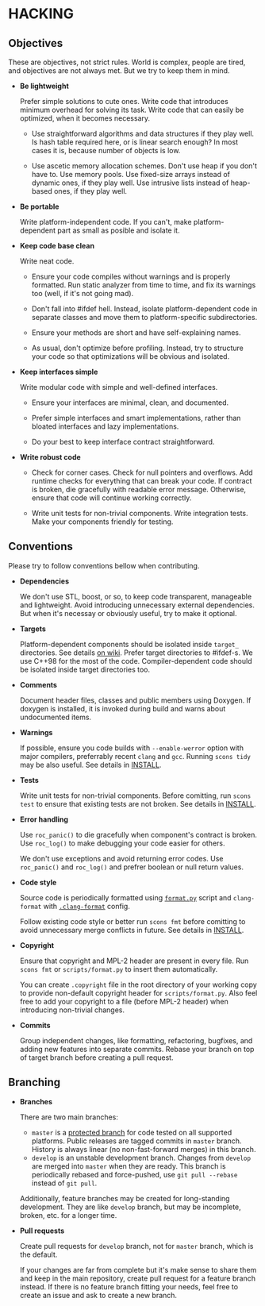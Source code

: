 HACKING
=======

Objectives
----------

These are objectives, not strict rules. World is complex, people are tired, and objectives are not always met. But we try to keep them in mind.

* **Be lightweight**

    Prefer simple solutions to cute ones. Write code that introduces minimum overhead for solving its task. Write code that can easily be optimized, when it becomes necessary.

    * Use straightforward algorithms and data structures if they play well. Is hash table required here, or is linear search enough? In most cases it is, because number of objects is low.

    * Use ascetic memory allocation schemes. Don't use heap if you don't have to. Use memory pools. Use fixed-size arrays instead of dynamic ones, if they play well. Use intrusive lists instead of heap-based ones, if they play well.

* **Be portable**

    Write platform-independent code. If you can't, make platform-dependent part as small as posible and isolate it.

* **Keep code base clean**

    Write neat code.

    * Ensure your code compiles without warnings and is properly formatted. Run static analyzer from time to time, and fix its warnings too (well, if it's not going mad).

    * Don't fall into #ifdef hell. Instead, isolate platform-dependent code in separate classes and move them to platform-specific subdirectories.

    * Ensure your methods are short and have self-explaining names.

    * As usual, don't optimize before profiling. Instead, try to structure your code so that optimizations will be obvious and isolated.

* **Keep interfaces simple**

    Write modular code with simple and well-defined interfaces.

    * Ensure your interfaces are minimal, clean, and documented.

    * Prefer simple interfaces and smart implementations, rather than bloated interfaces and lazy implementations.

    * Do your best to keep interface contract straightforward.

* **Write robust code**

    * Check for corner cases. Check for null pointers and overflows. Add runtime checks for everything that can break your code. If contract is broken, die gracefully with readable error message. Otherwise, ensure that code will continue working correctly.

    * Write unit tests for non-trivial components. Write integration tests. Make your components friendly for testing.

Conventions
-----------

Please try to follow conventions bellow when contributing.

* **Dependencies**

    We don't use STL, boost, or so, to keep code transparent, manageable and lightweight. Avoid introducing unnecessary external dependencies. But when it's necessay or obviously useful, try to make it optional.

* **Targets**

    Platform-dependent components should be isolated inside `target_` directories. See details [on wiki](https://github.com/roc-project/roc/wiki/Overview#targets). Prefer target directories to #ifdef-s. We use C++98 for the most of the code. Compiler-dependent code should be isolated inside target directories too.

* **Comments**

    Document header files, classes and public members using Doxygen. If doxygen is installed, it is invoked during build and warns about undocumented items.

* **Warnings**

    If possible, ensure you code builds with `--enable-werror` option with major compilers, preferrably recent `clang` and `gcc`. Running `scons tidy` may be also useful. See details in [INSTALL](INSTALL.md).

* **Tests**

    Write unit tests for non-trivial components. Before comitting, run `scons test` to ensure that existing tests are not broken. See details in [INSTALL](INSTALL.md).

* **Error handling**

    Use `roc_panic()` to die gracefully when component's contract is broken. Use `roc_log()` to make debugging your code easier for others.
    
    We don't use exceptions and avoid returning error codes. Use `roc_panic()` and `roc_log()` and prefrer boolean or null return values.

* **Code style**

    Source code is periodically formatted using [`format.py`](scripts/format.py) script and `clang-format` with [`.clang-format`](.clang-format) config.

    Follow existing code style or better run `scons fmt` before comitting to avoid unnecessary merge conflicts in future. See details in [INSTALL](INSTALL.md).

* **Copyright**

    Ensure that copyright and MPL-2 header are present in every file. Run `scons fmt` or `scripts/format.py` to insert them automatically.

    You can create `.copyright` file in the root directory of your working copy to provide non-default copyright header for `scripts/format.py`. Also feel free to add your copyright to a file (before MPL-2 header) when introducing non-trivial changes.

* **Commits**

    Group independent changes, like formatting, refactoring, bugfixes, and adding new features into separate commits. Rebase your branch on top of target branch before creating a pull request.

Branching
---------

* **Branches**

    There are two main branches:
    * `master` is a [protected branch](https://help.github.com/articles/about-protected-branches/) for code tested on all supported platforms. Public releases are tagged commits in `master` branch. History is always linear (no non-fast-forward merges) in this branch.
    * `develop` is an unstable development branch. Changes from `develop` are merged into `master` when they are ready. This branch is periodically rebased and force-pushed, use `git pull --rebase` instead of `git pull`.

    Additionally, feature branches may be created for long-standing development. They are like `develop` branch, but may be incomplete, broken, etc. for a longer time.

* **Pull requests**

    Create pull requests for `develop` branch, not for `master` branch, which is the default.

    If your changes are far from complete but it's make sense to share them and keep in the main repository, create pull request for a feature branch instead. If there is no feature branch fitting your needs, feel free to create an issue and ask to create a new branch.
